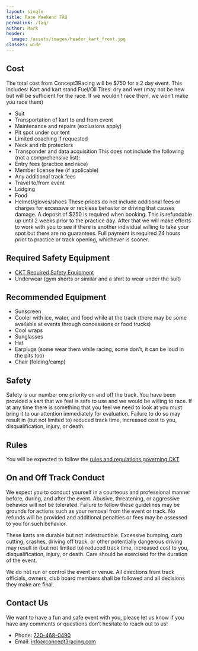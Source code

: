 ```yaml
---
layout: single
title: Race Weekend FAQ
permalink: /faq/
author: Mark
header:
  image: /assets/images/header_kart_front.jpg
classes: wide
---
```


## Cost
The total cost from Concept3Racing will be $750 for a 2 day event. This includes:
Kart and kart stand
Fuel/Oil
Tires: dry and wet (may not be new but will be sufficient for the race. If we wouldn’t race them, we won’t make you race them)
* Suit
* Transportation of kart to and from event
* Maintenance and repairs (exclusions apply)
* Pit spot under our tent
* Limited coaching if requested
* Neck and rib protectors
* Transponder and data acquisition
This does not include the following (not a comprehensive list):
* Entry fees (practice and race)
* Member license fee (if applicable)
* Any additional track fees
* Travel to/from event
* Lodging
* Food
* Helmet/gloves/shoes
These prices do not include additional fees or charges for excessive or reckless behavior or driving that causes damage.
A deposit of $250 is required when booking. This is refundable up until 2 weeks prior to the practice day. After that we will make efforts to work with you to see if there is another individual willing to take your spot but there are no guarantees. Full payment is required 24 hours prior to practice or track opening, whichever is sooner.


## Required Safety Equipment
- [CKT Required Safety Equipment](https://www.coloradokartingtour.com/required-safety-equipment)
- Underwear (gym shorts or similar and a shirt to wear under the suit)

## Recommended Equipment
* Sunscreen
* Cooler with ice, water, and food while at the track (there may be some available at events through concessions or food trucks)
* Cool wraps
* Sunglasses
* Hat
* Earplugs (some wear them while racing, some don’t, it can be loud in the pits too)
* Chair (folding/camp)

## Safety
Safety is our number one priority on and off the track.
You have been provided a kart that we feel is safe to use and we would be willing to race.
If at any time there is something that you feel we need to look at you must bring it to our attention immediately for evaluation.
Failure to do so may result in (but not limited to) reduced track time, increased cost to you, disqualification, injury, or death.

## Rules
You will be expected to follow the [rules and regulations governing CKT](
https://www.coloradokartingtour.com/general-resources/)

## On and Off Track Conduct

We expect you to conduct yourself in a courteous and professional manner before, during, and after the event.
Abusive, threatening, or aggressive behavior will not be tolerated.
Failure to follow these guidelines may be grounds for actions such as your removal from the event or track.
No refunds will be provided and additional penalties or fees may be assessed to you for such behavior.

These karts are durable but not indestructible.
Excessive bumping, curb cutting, crashes, driving off track, or other potentially dangerous driving may result in (but not limited to) reduced track time, increased cost to you, disqualification, injury, or death.
Care should be exercised for the duration of the event.

We do not run or control the event or venue.
All directions from track officials, owners, club board members shall be followed and all decisions they make are final.

## Contact Us

We want to have a fun and safe event with you, please let us know if you have any comments or questions don’t hesitate to reach out to us!

* Phone: [720-468-0490](tel:720-468-0490)
* Email: [info@concept3racing.com](mailto:info@concept3racing.com)
